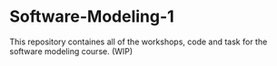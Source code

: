 # Software-Modeling-1
This repository containes all of the workshops, code and task for the software modeling course. (WIP)
